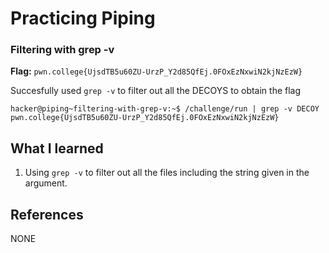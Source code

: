 # Practicing Piping 

### Filtering with grep -v

**Flag:** `pwn.college{UjsdTB5u60ZU-UrzP_Y2d85QfEj.0FOxEzNxwiN2kjNzEzW}`

Succesfully used `grep -v` to filter out all the DECOYS to obtain the flag 

```
hacker@piping~filtering-with-grep-v:~$ /challenge/run | grep -v DECOY
pwn.college{UjsdTB5u60ZU-UrzP_Y2d85QfEj.0FOxEzNxwiN2kjNzEzW}
```

## What I learned

1. Using `grep -v` to filter out all the files including the string given in the argument. 

## References

NONE
